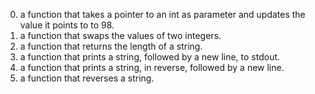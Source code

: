 0.  a function that takes a pointer to an int as parameter and updates the value it points to to 98.
1. a function that swaps the values of two integers.
2.  a function that returns the length of a string.
3. a function that prints a string, followed by a new line, to stdout.
4.  a function that prints a string, in reverse, followed by a new line.
5.  a function that reverses a string.
